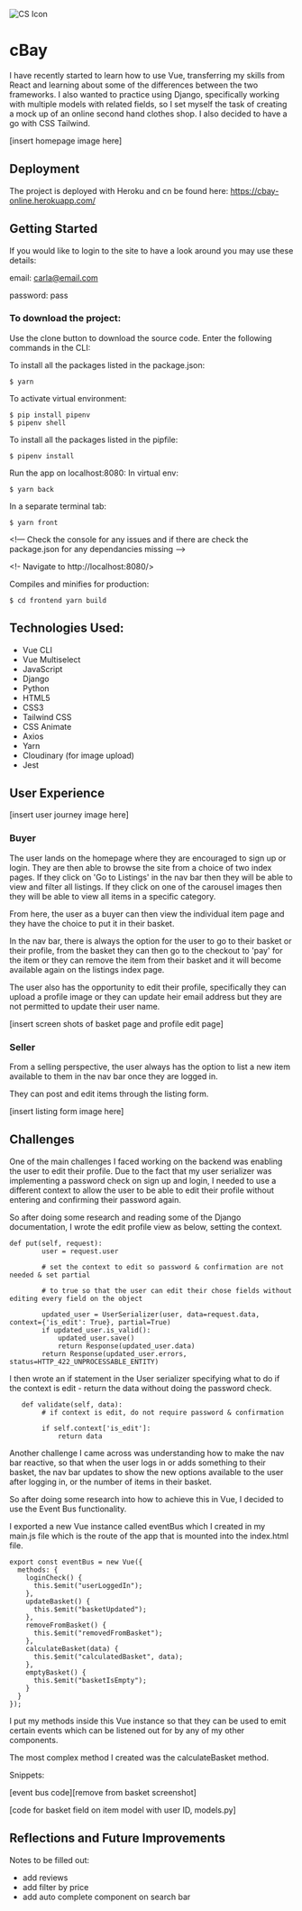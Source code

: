 ![CS Icon](/readme-assets/favicon.ico) 

# cBay

I have recently started to learn how to use Vue, transferring my skills from React and learning about some of the differences between the two frameworks. I also wanted to practice using Django, specifically working with multiple models with related fields, so I set myself the task of creating a mock up of an online second hand clothes shop. I also decided to have a go with CSS Tailwind.

[insert homepage image here]

## Deployment
The project is deployed with Heroku and cn be found here: https://cbay-online.herokuapp.com/


## Getting Started

If you would like to login to the site to have a look around you may use these details:

email: carla@email.com

password: pass

### To download the project:

Use the clone button to download the source code. Enter the following commands in the CLI:

To install all the packages listed in the package.json:
```
$ yarn
```
To activate virtual environment: 
```
$ pip install pipenv
$ pipenv shell
```
To install all the packages listed in the pipfile:
```
$ pipenv install
```
Run the app on localhost:8080: 
In virtual env:
```
$ yarn back
```
In a separate terminal tab:
```
$ yarn front
```
<!— Check the console for any issues and if there are check the package.json for any dependancies missing —>

<!- Navigate to http://localhost:8080/>

Compiles and minifies for production:
```
$ cd frontend yarn build
```

## Technologies Used:

- Vue CLI
- Vue Multiselect
- JavaScript
- Django
- Python 
- HTML5
- CSS3
- Tailwind CSS
- CSS Animate
- Axios
- Yarn
- Cloudinary (for image upload)
- Jest

## User Experience

[insert user journey image here]

### Buyer

The user lands on the homepage where they are encouraged to sign up or login. 
They are then able to browse the site from a choice of two index pages. If they click on 'Go to Listings' in the nav bar then they will be able to view and filter all listings. If they click on one of the carousel images then they will be able to view all items in a specific category. 

From here, the user as a buyer can then view the individual item page and they have the choice to put it in their basket.

In the nav bar, there is always the option for the user to go to their basket or their profile, from the basket they can then go to the checkout to 'pay' for the item or they can remove the item from their basket and it will become available again on the listings index page. 

The user also has the opportunity to edit their profile, specifically they can upload a profile image or they can update heir email address but they are not permitted to update their user name.  

[insert screen shots of basket page and profile edit page]

### Seller

From a selling perspective, the user always has the option to list a new item available to them in the nav bar once they are logged in. 

They can post and edit items through the listing form.

[insert listing form image here]

## Challenges 

One of the main challenges I faced working on the backend was enabling the user to edit their profile. Due to the fact that my user serializer was implementing a password check on sign up and login, I needed to use a different context to allow the user to be able to edit their profile without entering and confirming their password again. 

So after doing some research and reading some of the Django documentation, I wrote the edit profile view as below, setting the context.

```
def put(self, request):
        user = request.user

        # set the context to edit so password & confirmation are not needed & set partial

        # to true so that the user can edit their chose fields without editing every field on the object

        updated_user = UserSerializer(user, data=request.data, context={'is_edit': True}, partial=True)
        if updated_user.is_valid():
            updated_user.save()
            return Response(updated_user.data)
        return Response(updated_user.errors, status=HTTP_422_UNPROCESSABLE_ENTITY)
```

I then wrote an if statement in the User serializer specifying what to do if the context is edit - return the data without doing the password check.

```
   def validate(self, data):
        # if context is edit, do not require password & confirmation

        if self.context['is_edit']:
            return data
```


Another challenge I came across was understanding how to make the nav bar reactive, so that when the user logs in or adds something to their basket, the nav bar updates to show the new options available to the user after logging in, or the number of items in their basket.

So after doing some research into how to achieve this in Vue, I decided to use the Event Bus functionality. 

I exported a new Vue instance called eventBus which I created in my main.js file which is the route of the app that is mounted into the index.html file. 

```
export const eventBus = new Vue({
  methods: {
    loginCheck() {
      this.$emit("userLoggedIn");
    },
    updateBasket() {
      this.$emit("basketUpdated");
    },
    removeFromBasket() {
      this.$emit("removedFromBasket");
    },
    calculateBasket(data) {
      this.$emit("calculatedBasket", data);
    },
    emptyBasket() {
      this.$emit("basketIsEmpty");
    }
  }
});
```
I put my methods inside this Vue instance so that they can be used to emit certain events which can be listened out for by any of my other components. 

The most complex method I created was the calculateBasket method.

Snippets:

[event bus code][remove from basket screenshot]

[code for basket field on item model with user ID, models.py]

## Reflections and Future Improvements

Notes to be filled out:
- add reviews
- add filter by price
- add auto complete component on search bar